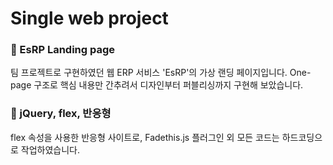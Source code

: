 # Single web project


### 📌 EsRP Landing page

팀 프로젝트로 구현하였던 웹 ERP 서비스 'EsRP'의 가상 랜딩 페이지입니다. One-page 구조로 핵심 내용만 간추려서 디자인부터 퍼블리싱까지 구현해 보았습니다.


### 📝 jQuery, flex, 반응형

flex 속성을 사용한 반응형 사이트로, Fadethis.js 플러그인 외 모든 코드는 하드코딩으로 작업하였습니다.
